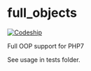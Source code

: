 # full_objects

[![Codeship](https://img.shields.io/codeship/b7a16f30-ae05-0133-f19b-0a49e97781e2/master.svg?style=flat-square)](https://codeship.com/projects/132196)


Full OOP support for PHP7

See usage in tests folder.
